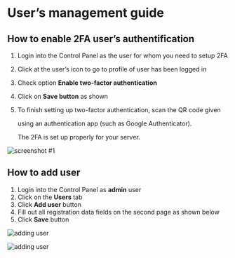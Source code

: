 # User’s management guide

## How to enable 2FA user’s authentification

1.  Login into the Control Panel as the user for whom you need to setup
    2FA

2.  Click at the user’s icon to go to profile of user has been logged
    in

3.  Check option **Enable two-factor authentication**

4.  Click on **Save button** as shown

5.  To finish setting up two-factor authentication, scan the QR code
    given

    using an authentication app (such as Google Authenticator).

    The 2FA is set up properly for your server.

![screenshot #1](/images/img01.png)

## How to add user

1.  Login into the Control Panel as **admin** user
2.  Click on the **Users** tab
3.  Click **Add user** button
4.  Fill out all registration data fields on the second page as shown
    below
5.  Click **Save** button

![adding user](/images/img03_adding_user.png)

![adding user](/images/img04_adding_user.png)
